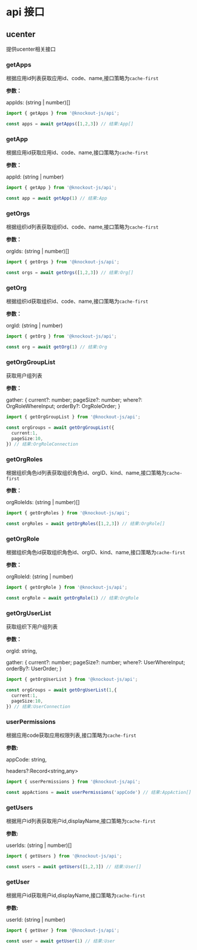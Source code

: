 # api 接口

## ucenter
提供ucenter相关接口

### getApps

根据应用id列表获取应用id、code、name,接口策略为`cache-first`

**参数：**

appIds: (string | number)[]

```ts
import { getApps } from '@knockout-js/api';

const apps = await getApps([1,2,3]) // 结果:App[]
```

### getApp

根据应用id获取应用id、code、name,接口策略为`cache-first`

**参数：**

appId: (string | number)

```ts
import { getApp } from '@knockout-js/api';

const app = await getApp(1) // 结果:App
```

### getOrgs

根据组织id列表获取组织id、code、name,接口策略为`cache-first`

**参数：**

orgIds: (string | number)[]

```ts
import { getOrgs } from '@knockout-js/api';

const orgs = await getOrgs([1,2,3]) // 结果:Org[]
```

### getOrg

根据组织id获取组织id、code、name,接口策略为`cache-first`

**参数：**

orgId: (string | number)

```ts
import { getOrg } from '@knockout-js/api';

const org = await getOrg(1) // 结果:Org
```

### getOrgGroupList

获取用户组列表

**参数：**

gather: {
  current?: number;
  pageSize?: number;
  where?: OrgRoleWhereInput;
  orderBy?: OrgRoleOrder;
}

```ts
import { getOrgGroupList } from '@knockout-js/api';

const orgGroups = await getOrgGroupList({
  current:1,
  pageSize:10,
}) // 结果:OrgRoleConnection
```

### getOrgRoles

根据组织角色id列表获取组织角色id、orgID、kind、name,接口策略为`cache-first`

**参数：**

orgRoleIds: (string | number)[]

```ts
import { getOrgRoles } from '@knockout-js/api';

const orgRoles = await getOrgRoles([1,2,3]) // 结果:OrgRole[]
```

### getOrgRole

根据组织角色id获取组织角色id、orgID、kind、name,接口策略为`cache-first`

**参数：**

orgRoleId: (string | number)

```ts
import { getOrgRole } from '@knockout-js/api';

const orgRole = await getOrgRole(1) // 结果:OrgRole
```

### getOrgUserList

获取组织下用户组列表

**参数：**

orgId: string,

gather: {
  current?: number;
  pageSize?: number;
  where?: UserWhereInput;
  orderBy?: UserOrder;
}

```ts
import { getOrgUserList } from '@knockout-js/api';

const orgGroups = await getOrgUserList(1,{
  current:1,
  pageSize:10,
}) // 结果:UserConnection
```

### userPermissions

根据应用code获取应用权限列表,接口策略为`cache-first`

**参数:**

appCode: string, 

headers?:Record<string,any>

```ts
import { userPermissions } from '@knockout-js/api';

const appActions = await userPermissions('appCode') // 结果:AppAction[]
```

### getUsers

根据用户id列表获取用户id,displayName,接口策略为`cache-first`

**参数:**

userIds: (string | number)[]

```ts
import { getUsers } from '@knockout-js/api';

const users = await getUsers([1,2,3]) // 结果:User[]
```

### getUser

根据用户id获取用户id,displayName,接口策略为`cache-first`

**参数:**

userId: (string | number)

```ts
import { getUser } from '@knockout-js/api';

const user = await getUser(1) // 结果:User
```
